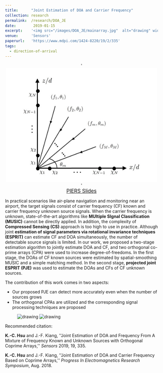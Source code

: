 ```yaml
---
title:  	"Joint Estimation of DOA and Carrier Frequency"
collection:	research
permalink: 	/research/DOA_JE
date:  		 2019-01-15
excerpt: 	'<img src="/images/DOA_JE/mainarray.jpg"  alt="drawing" width="400"/>'
venue: 		'Sensors'
paperurl: 	'https://www.mdpi.com/1424-8220/19/2/335'
tags:
  - direction-of-arrival
---
```


<center>
	'<img src="/images/DOA_JE/mainarray.jpg"  alt="drawing" width="500"/>'
</center>

<center>
	<a href="/files/PIERS_DOA_JE.pdf" target="_blank" class="btn btn-danger">
		<span style="font-size: 120%;">
		PIERS Slides
		</span>
	</a>
</center>


In practical scenarios like air-plane navigation and monitoring near an airport, 
the target signals consist of carrier frequency (CF) known and carrier frequency unknown source signals.
When the carrier frequency is unknown, state-of-the-art algorithms like **MUltiple SIgnal Classification (MUSIC)** cannot be directly applied.
In addition, the complexity of **Compressed Sensing (CS)** approach is too high to use in practice.
Although joint **estimation of signal parameters via rotational invariance techniques (ESPRIT)** can estimate CF and DOA simultaneously,
the number of detectable source signals is limited.
In our work, we proposed a two-stage estimation algorithm to jointly estimate DOA and CF, 
and two orthogonal co-prime arrays (CPA) were used to increase degree-of-freedoms.
In the first stage, the DOAs of CF known sources were estimated by spatial-smoothing MUSIC and a simple matching method.
In the second stage, **projected joint ESPRIT (PJE)** was used to estimate the DOAs and CFs of CF unknown sources.

The contribution of this work comes in two aspects:
- Our proposed PJE can detect more accurately even when the number of sources grows
- The orthogonal CPAs are utilized and the corresponding signal processing techniques are proposed

<figure class="half">
	<img src="https://kevin71104.github.io/assets/img/DOA_JE/partFreq_JE.jpg" alt="drawing" width="600"> 
	<img src="https://kevin71104.github.io/assets/img/DOA_JE/partFreq_10Mu.jpg" alt="drawing" width="600">
</figure>

<p class="double_underline">Recommended citation:</p>

**K.-C. Hsu** and J.-F. Kiang,
''Joint Estimation of DOA and Frequency From A Mixture of Frequency Known and Unknown Sources with Orthogonal Coprime Arrays,'' *Sensors* 2019, 19, 335.

**K.-C. Hsu** and J.-F. Kiang, 
''Joint Estimation of DOA and Carrier Frequency Based on Coprime Arrays,'' 
*Progress In Electromagnetics Research Symposium*, Aug. 2018.